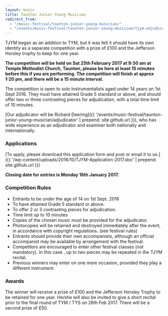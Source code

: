```yaml
---
layout: music
title: Taunton Junior Young Musician
redirect_from: 
  - "/music-festival/taunton-junior-young-musician/"
  - "/events/music-festival/taunton-junior-young-musician/tjym-adjudicator/"
---
```


TJYM began as an addition to TYM, but it was felt it should have its own identity as a separate competition with a prize of £100 and the Jefferson Horsley trophy to keep for one year.

**The competition will be held on Sat 25th February 2017 at 9:30 am at Temple Methodist Church, Taunton, please be here at least 15 minutes before this if you are performing. The competition will finish at approx 1:20 pm, and there will be a 15 minute interval.** 

The competition is open to solo instrumentalists aged under 14 years on 1st Sept 2016. They must have attained Grade 5 standard or above, and should offer two or three contrasting pieces for adjudication, with a total time limit of 10 minutes.

[Our adjudicator will be Richard Deering]({{ '/events/music-festival/taunton-junior-young-musician/adjudicator' | prepend: site.github.url }}), who has wide experience as an adjudicator and examiner both nationally and internationally.

### Applications
[To apply, please download this application form and post or email it to us.]({{ '/wp-content/uploads/2016/10/TJYM-Application-2017.doc' | prepend: site.github.url }})

**Closing date for entries is Monday 16th January 2017.**

### Competition Rules
- Entrants to be under the age of 14 on 1st Sept. 2016<br />
- To have attained Grade 5 standard or above.<br />
- To offer 2 or 3 contrasting pieces for adjudication.<br />
- Time limit up to 10 minutes<br />
- Copies of the chosen music must be provided for the adjudicator.<br />
- Photocopies will be retained and destroyed immediately after the event, in accordance with copyright regulations. (see festival rules)<br />
- Entrants should provide their own accompanists, although an official accompanist may be available by arrangement with the festival.<br />
- Competitors are encouraged to enter other festival classes (not mandatory). In this case , up to two pieces may be repeated in the TJYM recital.
- Previous winners may enter on one more occasion, provided they play a different instrument.

### Awards
The winner will receive a prize of £100 and the Jefferson Horsley Trophy to be retained for one year. He/she will also be invited to give a short recital prior to the final round of TYM / TYS on 26th Feb 2017. There will be a second prize of £50.